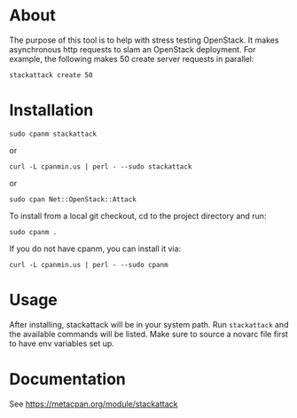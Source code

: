 # About

The purpose of this tool is to help with stress testing OpenStack.
It makes asynchronous http requests to slam an OpenStack deployment.
For example, the following makes 50 create server requests in parallel:

    stackattack create 50

# Installation

    sudo cpanm stackattack

or

    curl -L cpanmin.us | perl - --sudo stackattack

or

    sudo cpan Net::OpenStack::Attack
    
To install from a local git checkout, cd to the project directory and run:

    sudo cpanm .

If you do not have cpanm, you can install it via:

    curl -L cpanmin.us | perl - --sudo cpanm

# Usage

After installing, stackattack will be in your system path.
Run `stackattack` and the available commands will be listed.
Make sure to source a novarc file first to have env variables set up.

# Documentation

See https://metacpan.org/module/stackattack
